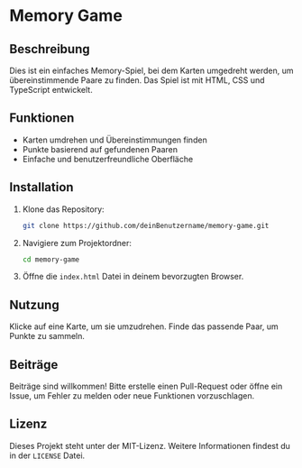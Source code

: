 # Memory Game

## Beschreibung

Dies ist ein einfaches Memory-Spiel, bei dem Karten umgedreht werden, um übereinstimmende Paare zu finden. Das Spiel ist mit HTML, CSS und TypeScript entwickelt.

## Funktionen

-   Karten umdrehen und Übereinstimmungen finden
-   Punkte basierend auf gefundenen Paaren
-   Einfache und benutzerfreundliche Oberfläche

## Installation

1. Klone das Repository:

    ```bash
    git clone https://github.com/deinBenutzername/memory-game.git

    ```

2. Navigiere zum Projektordner:

    ```bash
    cd memory-game

    ```

3. Öffne die `index.html` Datei in deinem bevorzugten Browser.

## Nutzung

Klicke auf eine Karte, um sie umzudrehen.
Finde das passende Paar, um Punkte zu sammeln.

## Beiträge

Beiträge sind willkommen!
Bitte erstelle einen Pull-Request oder öffne ein Issue, um Fehler zu melden oder neue Funktionen vorzuschlagen.

## Lizenz

Dieses Projekt steht unter der MIT-Lizenz.
Weitere Informationen findest du in der `LICENSE` Datei.
